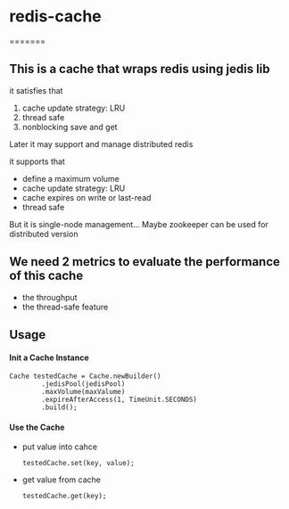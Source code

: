 # redis-cache
=======

## This is a cache that wraps redis using jedis lib

it satisfies that

1. cache update strategy: LRU
2. thread safe
3. nonblocking save and get


Later it may support and manage distributed redis

it supports that

* define a maximum volume
* cache update strategy: LRU
* cache expires on write or last-read
* thread safe

But it is single-node management... Maybe zookeeper can be used for distributed version

## We need 2 metrics to evaluate the performance of this cache

* the throughput
* the thread-safe feature


## Usage

#### Init a Cache Instance

    Cache testedCache = Cache.newBuilder()
            .jedisPool(jedisPool)
            .maxVolume(maxValume)
            .expireAfterAccess(1, TimeUnit.SECONDS)
            .build();

#### Use the Cache
    
* put value into cahce


    `testedCache.set(key, value);`


* get value from cache


    `testedCache.get(key);`
